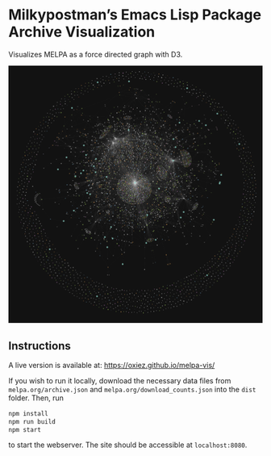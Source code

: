 # Milkypostman’s Emacs Lisp Package Archive Visualization
Visualizes MELPA as a force directed graph with D3.

![Dark Mode Visualization](./img/galaxy.png)

## Instructions
A live version is available at: https://oxiez.github.io/melpa-vis/

If you wish to run it locally, download the necessary data files from `melpa.org/archive.json` and `melpa.org/download_counts.json` into the `dist` folder. Then, run

```
npm install
npm run build
npm start
```

to start the webserver. The site should be accessible at `localhost:8080`.
